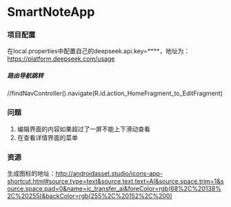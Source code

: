 # SmartNoteApp

### 项目配置
在local.properties中配置自己的deepseek.api.key=****，地址为：https://platform.deepseek.com/usage

##### 路由导航跳转

//findNavController().navigate(R.id.action_HomeFragment_to_EditFragment)

### 问题

1. 编辑界面的内容如果超过了一屏不能上下滑动查看
2. 在查看详情界面的菜单

### 资源

生成图标的地址：http://androidasset.studio/icons-app-shortcut.html#source.type=text&source.text.text=AI&source.space.trim=1&source.space.pad=0&name=ic_transfer_ai&foreColor=rgb(68%2C%20138%2C%20255)&backColor=rgb(255%2C%20152%2C%200)
